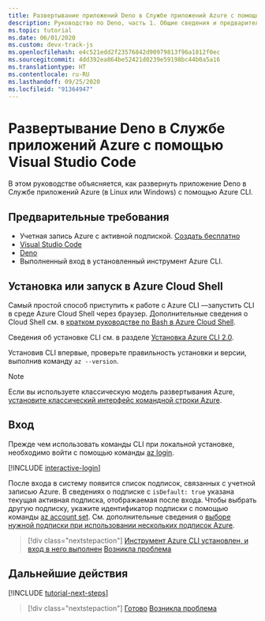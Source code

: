 ```yaml
---
title: Развертывание приложений Deno в Службе приложений Azure с помощью Azure CLI
description: Руководство по Deno, часть 1. Общие сведения и предварительные требования
ms.topic: tutorial
ms.date: 06/01/2020
ms.custom: devx-track-js
ms.openlocfilehash: e4c521edd2f23576842d90979813f96a1812f0ec
ms.sourcegitcommit: 4dd392ea864be52421d0239e59198bc44b0a5a16
ms.translationtype: HT
ms.contentlocale: ru-RU
ms.lasthandoff: 09/25/2020
ms.locfileid: "91364947"
---
```

# <a name="deploy-deno-to-azure-app-service-using-visual-studio-code"></a>Развертывание Deno в Службе приложений Azure с помощью Visual Studio Code

В этом руководстве объясняется, как развернуть приложение Deno в Службе приложений Azure (в Linux или Windows) с помощью Azure CLI.

## <a name="prerequisites"></a>Предварительные требования

- Учетная запись Azure с активной подпиской. [Создать бесплатно](https://azure.microsoft.com/free/?utm_source=campaign&utm_campaign=vscode-tutorial-appservice-deno&mktingSource=vscode-tutorial-appservice-deno)
- [Visual Studio Code](https://code.visualstudio.com/)
- [Deno](https://deno.land/#installation)
- Выполненный вход в установленный инструмент Azure CLI.

## <a name="install-or-run-in-azure-cloud-shell"></a>Установка или запуск в Azure Cloud Shell

Самый простой способ приступить к работе с Azure CLI —запустить CLI в среде Azure Cloud Shell через браузер. Дополнительные сведения о Cloud Shell см. в [кратком руководстве по Bash в Azure Cloud Shell](/azure/cloud-shell/quickstart).

Сведения об установке CLI см. в разделе [Установка Azure CLI 2.0](/cli/azure/install-azure-cli).

Установив CLI впервые, проверьте правильность установки и версии, выполнив команду `az --version`.

> [!NOTE]
> Если вы используете классическую модель развертывания Azure, [установите классический интерфейс командной строки Azure](/cli/azure/install-classic-cli).

## <a name="sign-in"></a>Вход

Прежде чем использовать команды CLI при локальной установке, необходимо войти с помощью команды [az login](/cli/azure/reference-index#az-login).

[!INCLUDE [interactive-login](../azure-cli/includes/interactive-login.md)]

После входа в систему появится список подписок, связанных с учетной записью Azure. В сведениях о подписке с `isDefault: true` указана текущая активная подписка, отображаемая после входа. Чтобы выбрать другую подписку, укажите идентификатор подписки с помощью команды [az account set](/cli/azure/account#az-account-set). См. дополнительные сведения о [выборе нужной подписки при использовании нескольких подписок Azure](/cli/azure/manage-azure-subscriptions-azure-cli).

> [!div class="nextstepaction"]
> [Инструмент Azure CLI установлен, и вход в него выполнен](tutorial-visual-studio-code-azure-app-service-deno-02.md) [Возникла проблема](https://www.research.net/r/PWZWZ52?tutorial=deno-deployment-azureappservice&step=getting-started)

## <a name="next-steps"></a>Дальнейшие действия

[!INCLUDE [tutorial-next-steps](includes/tutorial-next-steps.md)]

> [!div class="nextstepaction"]
> [Готово](node-howto-deploy-web-app.md) [Возникла проблема](https://www.research.net/r/PWZWZ52?tutorial=deno-deployment-azureappservice&step=clean-up-resources)

